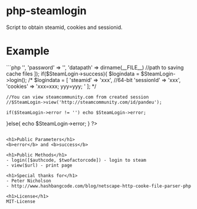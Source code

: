 # php-steamlogin
Script to obtain steamid, cookies and sessionid.

<h1>Example</h1>
```php
<?php
define('php-steamlogin', true);
require('main.php');
$SteamLogin = new SteamLogin([
	'username' => '',
	'password' => '',
	'datapath' => dirname(__FILE__) //path to saving cache files
]);
if($SteamLogin->success){
	$logindata = $SteamLogin->login();
	/*
	$logindata = [
		'steamid' => 'xxx', //64-bit
		'sessionId' => 'xxx',
		'cookies' => 'xxx=xxx; yyy=yyy; '
	];
	*/
	
	//You can view steamcommunity.com from created session
	//$SteamLogin->view('http://steamcommunity.com/id/pandeu');
	
	if($SteamLogin->error != '') echo $SteamLogin->error;
}else{
	echo $SteamLogin->error;
}
?>
```

<h1>Public Parameters</h1>
<b>error</b> and <b>success</b>

<h1>Public Methods</h1>
- login([$authcode, $twofactorcode]) - login to steam
- view($url) - print page

<h1>Special thanks for</h1>
- Peter Nicholson
- http://www.hashbangcode.com/blog/netscape-http-cooke-file-parser-php

<h1>License</h1>
MIT-License
